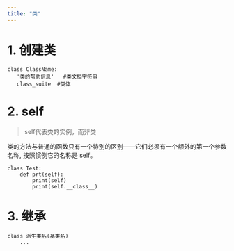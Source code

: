 ```yaml
---
title: "类"
---
```

# 1. 创建类
```
class ClassName:
   '类的帮助信息'   #类文档字符串
   class_suite  #类体
```

# 2. self
> self代表类的实例，而非类

类的方法与普通的函数只有一个特别的区别——它们必须有一个额外的第一个参数名称, 按照惯例它的名称是 self。

```
class Test:
    def prt(self):
        print(self)
        print(self.__class__)
```

# 3. 继承

```
class 派生类名(基类名)
    ...
```
